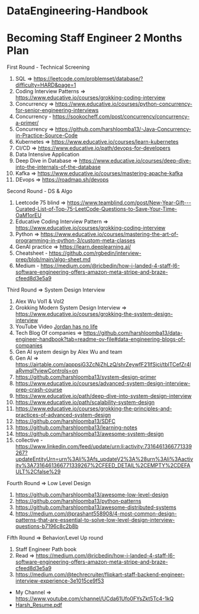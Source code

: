# DataEngineering-Handbook

Becoming Staff Engineer 
2 Months Plan
=================================
First Round - Technical Screening
1. SQL => https://leetcode.com/problemset/database/?difficulty=HARD&page=1
2. Coding Interview Patterns => https://www.educative.io/courses/grokking-coding-interview
3. Concurrency => https://www.educative.io/courses/python-concurrency-for-senior-engineering-interviews
4. Concurrency - https://sookocheff.com/post/concurrency/concurrency-a-primer/
5. Concurrency => https://github.com/harshloomba13/-Java-Concurrency-in-Practice-Source-Code
6. Kubernetes => https://www.educative.io/courses/learn-kubernetes
7. CI/CD => https://www.educative.io/path/devops-for-developers
8. Data Intensive Application
9. Deep Dive in Database => https://www.educative.io/courses/deep-dive-into-the-internals-of-the-database
10. Kafka => https://www.educative.io/courses/mastering-apache-kafka
11. DEvops => https://roadmap.sh/devops

Second Round - DS & Algo
1. Leetcode 75 blind => https://www.teamblind.com/post/New-Year-Gift---Curated-List-of-Top-75-LeetCode-Questions-to-Save-Your-Time-OaM1orEU
2. Educative Coding Interview Pattern => https://www.educative.io/courses/grokking-coding-interview
3. Python => https://www.educative.io/courses/mastering-the-art-of-programming-in-python-3/custom-meta-classes
4. GenAI practice => https://learn.deeplearning.ai/
5. Cheatsheet - https://github.com/rgbedin/interview-prep/blob/main/algo-sheet.md
6. Medium - https://medium.com/@ricbedin/how-i-landed-4-staff-l6-software-engineering-offers-amazon-meta-stripe-and-braze-cfeed8d3e5a9

Third Round => System Design Interview 
1. Alex Wu Vol1 & Vol2
2. Grokking Modern System Design Interview => https://www.educative.io/courses/grokking-the-system-design-interview
3. YouTube Video [Jordan has no life](https://www.youtube.com/@jordanhasnolife5163)
4. Tech Blog Of companies => https://github.com/harshloomba13/data-engineer-handbook?tab=readme-ov-file#data-engineering-blogs-of-companies
5. Gen AI system design by Alex Wu and team
6. Gen AI => https://airtable.com/apppsiG3ZcNjZhLzQ/shrZeywfF21lfSjci/tblTCefZr4laRvmqI?viewControls=on 
7. https://github.com/harshloomba13/system-design-primer
8. https://www.educative.io/courses/advanced-system-design-interview-prep-crash-course
9. https://www.educative.io/path/deep-dive-into-system-design-interview
10. https://www.educative.io/path/scalability-system-design
11. https://www.educative.io/courses/grokking-the-principles-and-practices-of-advanced-system-design
12. https://github.com/harshloomba13/SDFC
13. https://github.com/harshloomba13/learning-notes
14. https://github.com/harshloomba13/awesome-system-design
15. collective - https://www.linkedin.com/feed/update/urn:li:activity:7316461366771339267?updateEntityUrn=urn%3Ali%3Afs_updateV2%3A%28urn%3Ali%3Aactivity%3A7316461366771339267%2CFEED_DETAIL%2CEMPTY%2CDEFAULT%2Cfalse%29

Fourth Round => Low Level Design
1. https://github.com/harshloomba13/awesome-low-level-design
2. https://github.com/harshloomba13/python-patterns
3. https://github.com/harshloomba13/awesome-distributed-systems
4. https://medium.com/@prashant558908/4-most-common-design-patterns-that-are-essential-to-solve-low-level-design-interview-questions-b7196c8c2b8b

Fifth Round => Behavior/Level Up round 
1. Staff Engineer Path book
2. Read => https://medium.com/@ricbedin/how-i-landed-4-staff-l6-software-engineering-offers-amazon-meta-stripe-and-braze-cfeed8d3e5a9
3. https://medium.com/@techrecruiter/flipkart-staff-backend-engineer-interview-experience-3e1015ce9f53

- My Channel => https://www.youtube.com/channel/UCda61Ufo0FYsZkt5Tc4-1kQ
- [Harsh_Resume.pdf](https://github.com/user-attachments/files/18122237/Harsh_Resume.pdf)


